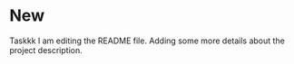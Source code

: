 # New
Taskkk
I am editing the README file. Adding some more details about the project description.

